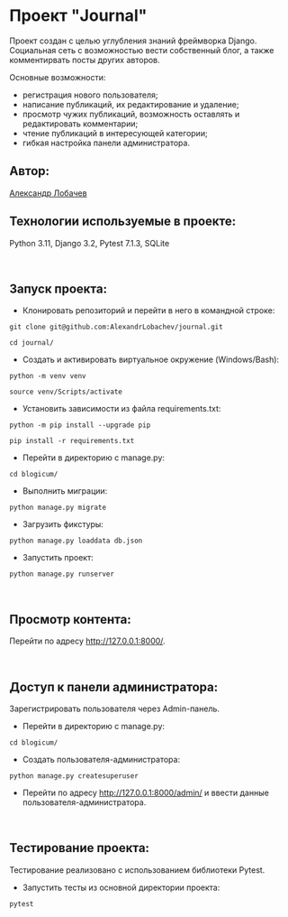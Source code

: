 # Проект "Journal"
Проект создан с целью углубления знаний фреймворка Django. Социальная сеть с возможностью вести собственный блог, а также комментирвать посты других авторов. 

Основные возможности:
- регистрация нового пользователя;
- написание публикаций, их редактирование и удаление;
- просмотр чужих публикаций, возможность оставлять и редактировать комментарии;
- чтение публикаций в интересующей категории;
- гибкая настройка панели администратора.

## Автор:

[Александр Лобачев](https://github.com/AlexandrLobachev/)
<br>

## Технологии используемые в проекте:

Python 3.11, Django 3.2, Pytest 7.1.3, SQLite

<br>

## Запуск проекта:
+ Клонировать репозиторий и перейти в него в командной строке:
```
git clone git@github.com:AlexandrLobachev/journal.git
```

```
cd journal/
```

+ Cоздать и активировать виртуальное окружение (Windows/Bash):
```
python -m venv venv
```

```
source venv/Scripts/activate
```

+ Установить зависимости из файла requirements.txt:
```
python -m pip install --upgrade pip
```

```
pip install -r requirements.txt
```

+ Перейти в директорию с manage.py:
```
cd blogicum/
```

+ Выполнить миграции:
```
python manage.py migrate
```

+ Загрузить фикстуры:
```
python manage.py loaddata db.json
```

+ Запустить проект:
```
python manage.py runserver
```
<br>

## Просмотр контента:
Перейти по адресу http://127.0.0.1:8000/.

<br>

## Доступ к панели администратора:
Зарегистрировать пользователя через Admin-панель.
+ Перейти в директорию с manage.py:
```
cd blogicum/
```

+ Создать пользователя-администратора:
```
python manage.py createsuperuser
```

+ Перейти по адресу http://127.0.0.1:8000/admin/ и ввести данные пользователя-администратора.

<br>

## Тестирование проекта:
Тестирование реализовано с использованием библиотеки Pytest. 

+ Запустить тесты из основной директории проекта:
```
pytest
```

<br>
